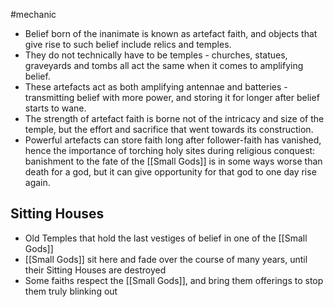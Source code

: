 #mechanic 
* Belief born of the inanimate is known as artefact faith, and objects that give rise to such belief include relics and temples.
* They do not technically have to be temples - churches, statues, graveyards and tombs all act the same when it comes to amplifying belief.
* These artefacts act as both amplifying antennae and batteries - transmitting belief with more power, and storing it for longer after belief starts to wane.
* The strength of artefact faith is borne not of the intricacy and size of the temple, but the effort and sacrifice that went towards its construction.
* Powerful artefacts can store faith long after follower-faith has vanished, hence the importance of torching holy sites during religious conquest: banishment to the fate of the [[Small Gods]] is in some ways worse than death for a god, but it can give opportunity for that god to one day rise again.

## Sitting Houses
* Old Temples that hold the last vestiges of belief in one of the [[Small Gods]]
* [[Small Gods]] sit here and fade over the course of many years, until their Sitting Houses are destroyed
* Some faiths respect the [[Small Gods]], and bring them offerings to stop them truly blinking out 

